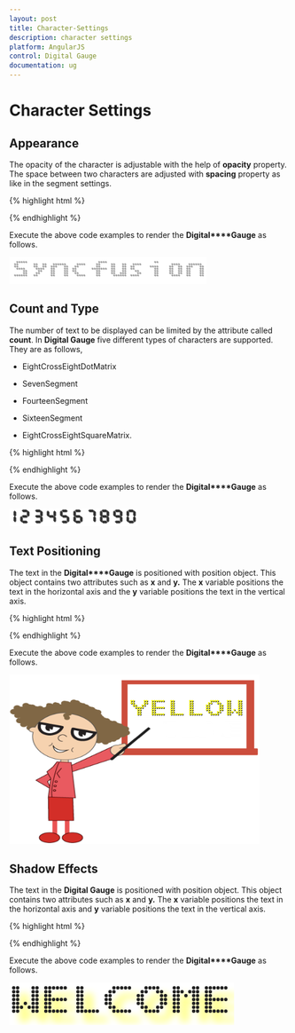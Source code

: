 ```yaml
---
layout: post
title: Character-Settings
description: character settings
platform: AngularJS
control: Digital Gauge
documentation: ug
---
```


# Character Settings

## Appearance

The opacity of the character is adjustable with the help of **opacity** property. The space between two characters are adjusted with **spacing** property as like in the segment settings.

{% highlight html %}

<html xmlns="http://www.w3.org/1999/xhtml" lang="en" ng-app="DigitalGaugeApp">
    <head>
        <title>Essential Studio for AngularJS: DigitalGauge</title>
        <!--CSS and Script file References -->
    </head>
    <body ng-controller="DigitalGaugeCtrl">
        <div id="digitalframe">
                 <ej-digitalgauge e-width="800" >
                 <e-items>
                 <e-item e-value="SYNCFUSION" e-charactersettings-opacity="0.3"
                 e-charactersettings-spacing="3">
                 </e-item>
                 </e-items>
                 </ej-digitalgauge>
        </div>
        <script>
        angular.module('DigitalGaugeApp', ['ejangular'])
        .controller('DigitalGaugeCtrl', function ($scope) {
         });
    </script>
    </body>
</html>

{% endhighlight %}

Execute the above code examples to render the **Digital****Gauge** as follows.

![](Character-Settings_images/Character-Settings_img1.png)

## Count and Type

The number of text to be displayed can be limited by the attribute called **count**. In **Digital Gauge** five different types of characters are supported. They are as follows, 

  * EightCrossEightDotMatrix

  * SevenSegment

  * FourteenSegment

  * SixteenSegment 

  * EightCrossEightSquareMatrix.


{% highlight html %}

<html xmlns="http://www.w3.org/1999/xhtml" lang="en" ng-app="DigitalGaugeApp">
    <head>
        <title>Essential Studio for AngularJS: DigitalGauge</title>
        <!--CSS and Script file References -->
    </head>
    <body ng-controller="DigitalGaugeCtrl">
        <div id="digitalframe">
                 <ej-digitalgauge e-width="800" >
                 <e-items>
                 <e-item e-value="1234567890" e-segmentsettings-length="8" e-segmentsettings-width="1" 
                 e-charactersettings-count="10" e-charactersettings-spacing="10" 
                 e-charactersettings-type="sevensegment">
                 </e-item>
                 </e-items>
                 </ej-digitalgauge>
        </div>
        <script>
        angular.module('DigitalGaugeApp', ['ejangular'])
        .controller('DigitalGaugeCtrl', function ($scope) {
         });
    </script>
    </body>
</html>



{% endhighlight %}

Execute the above code examples to render the **Digital****Gauge** as follows.

![](Character-Settings_images/Character-Settings_img2.png)

## Text Positioning

The text in the **Digital****Gauge** is positioned with position object. This object contains two attributes such as **x** and **y.** The **x** variable positions the text in the horizontal axis and the **y** variable positions the text in the vertical axis.

{% highlight html %}

<html xmlns="http://www.w3.org/1999/xhtml" lang="en" ng-app="DigitalGaugeApp">
    <head>
        <title>Essential Studio for AngularJS: DigitalGauge</title>
        <!--CSS and Script file References -->
    </head>
    <body ng-controller="DigitalGaugeCtrl">
        <div id="digitalframe">
                 <ej-digitalgauge e-width="800" e-height="300" e-frame-backgroundimageurl="board1.jpg" >
                 <e-items>
                 <e-item e-value="YELLOW" e-segmentsettings-color="yellow" e-position-x="80"
                 e-position-y="10">
                 </e-item>
                 </e-items>
                 </ej-digitalgauge>
        </div>
        <script>
        angular.module('DigitalGaugeApp', ['ejangular'])
        .controller('DigitalGaugeCtrl', function ($scope) {
         });
    </script>
    </body>
</html>



{% endhighlight %}

Execute the above code examples to render the **Digital****Gauge** as follows.


![](Character-Settings_images/Character-Settings_img3.png)

## Shadow Effects

The text in the **Digital Gauge** is positioned with position object. This object contains two attributes such as **x** and **y.** The **x** variable positions the text in the horizontal axis and **y** variable positions the text in the vertical axis.

{% highlight html %}

<html xmlns="http://www.w3.org/1999/xhtml" lang="en" ng-app="DigitalGaugeApp">
    <head>
        <title>Essential Studio for AngularJS: DigitalGauge</title>
        <!--CSS and Script file References -->
    </head>
    <body ng-controller="DigitalGaugeCtrl">
        <div id="digitalframe">
                 <ej-digitalgauge e-width="800" >
                 <e-items>
                 <e-item e-value="WELCOME" e-segmentsettings-length="3" e-segmentsettings-width="3" 
                 e-shadowcolor="yellow" e-shadowblur="20" e-shadowoffsetx="15" e-shadowoffsety="15">
                 </e-item>
                 </e-items>
                 </ej-digitalgauge>
        </div>
        <script>
        angular.module('DigitalGaugeApp', ['ejangular'])
        .controller('DigitalGaugeCtrl', function ($scope) {
         });
    </script>
    </body>
</html>


{% endhighlight %}

Execute the above code examples to render the **Digital****Gauge** as follows.

![](Character-Settings_images/Character-Settings_img4.png)

